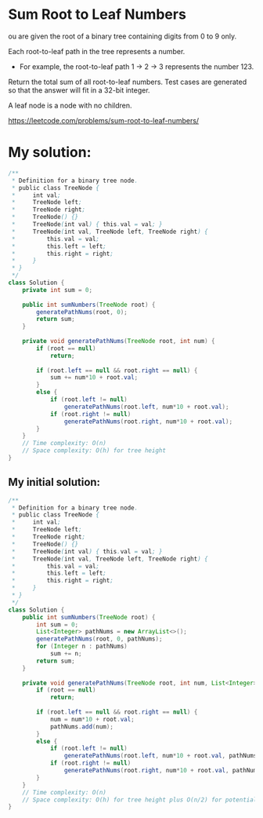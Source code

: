 # Sum Root to Leaf Numbers

ou are given the root of a binary tree containing digits from 0 to 9 only.

Each root-to-leaf path in the tree represents a number.

* For example, the root-to-leaf path 1 -> 2 -> 3 represents the number 123.

Return the total sum of all root-to-leaf numbers. Test cases are generated so that the answer will fit in a 32-bit integer.

A leaf node is a node with no children.

https://leetcode.com/problems/sum-root-to-leaf-numbers/

# My solution:

```Java
/**
 * Definition for a binary tree node.
 * public class TreeNode {
 *     int val;
 *     TreeNode left;
 *     TreeNode right;
 *     TreeNode() {}
 *     TreeNode(int val) { this.val = val; }
 *     TreeNode(int val, TreeNode left, TreeNode right) {
 *         this.val = val;
 *         this.left = left;
 *         this.right = right;
 *     }
 * }
 */
class Solution {
    private int sum = 0;
    
    public int sumNumbers(TreeNode root) {
        generatePathNums(root, 0);
        return sum;
    }
    
    private void generatePathNums(TreeNode root, int num) {
        if (root == null)
            return;
        
        if (root.left == null && root.right == null) {
            sum += num*10 + root.val;
        }
        else {
            if (root.left != null)
                generatePathNums(root.left, num*10 + root.val);
            if (root.right != null)
                generatePathNums(root.right, num*10 + root.val);
        }
    }
    // Time complexity: O(n)
    // Space complexity: O(h) for tree height
}
```

## My initial solution:

```Java
/**
 * Definition for a binary tree node.
 * public class TreeNode {
 *     int val;
 *     TreeNode left;
 *     TreeNode right;
 *     TreeNode() {}
 *     TreeNode(int val) { this.val = val; }
 *     TreeNode(int val, TreeNode left, TreeNode right) {
 *         this.val = val;
 *         this.left = left;
 *         this.right = right;
 *     }
 * }
 */
class Solution {
    public int sumNumbers(TreeNode root) {
        int sum = 0;
        List<Integer> pathNums = new ArrayList<>();
        generatePathNums(root, 0, pathNums);
        for (Integer n : pathNums)
            sum += n;
        return sum;
    }
    
    private void generatePathNums(TreeNode root, int num, List<Integer> pathNums) {
        if (root == null)
            return;
        
        if (root.left == null && root.right == null) {
            num = num*10 + root.val;
            pathNums.add(num);
        }
        else {
            if (root.left != null)
                generatePathNums(root.left, num*10 + root.val, pathNums);
            if (root.right != null)
                generatePathNums(root.right, num*10 + root.val, pathNums);
        }
    }
    // Time complexity: O(n)
    // Space complexity: O(h) for tree height plus O(n/2) for potential number of pathNums
}
```
